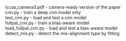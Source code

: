 iccas_camera3.pdf - camera-ready version of the paper  
cnn.py - train a deep cnn model only  
test_cnn.py - load and test a cnn model  
fullpal_cnn.py - train a bias-aware model  
load_fullpal_cnn.py - load and test a bias-aware model  
detect_mis.py - detect the mis-alignment type by fitting  
